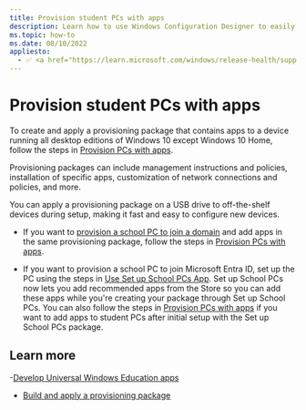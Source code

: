 ```yaml
---
title: Provision student PCs with apps
description: Learn how to use Windows Configuration Designer to easily provision student devices to join Active Directory.
ms.topic: how-to
ms.date: 08/10/2022
appliesto:
  - ✅ <a href="https://learn.microsoft.com/windows/release-health/supported-versions-windows-client" target="_blank">Windows 10</a>
---
```

# Provision student PCs with apps

To create and apply a provisioning package that contains apps to a device running all desktop editions of Windows 10 except Windows 10 Home, follow the steps in [Provision PCs with apps](/windows/configuration/provisioning-packages/provision-pcs-with-apps).

Provisioning packages can include management instructions and policies, installation of specific apps, customization of network connections and policies, and more.

You can apply a provisioning package on a USB drive to off-the-shelf devices during setup, making it fast and easy to configure new devices.

- If you want to [provision a school PC to join a domain](set-up-students-pcs-to-join-domain.md) and add apps in the same provisioning package, follow the steps in [Provision PCs with apps](/windows/configuration/provisioning-packages/provision-pcs-with-apps).

- If you want to provision a school PC to join Microsoft Entra ID, set up the PC using the steps in [Use Set up School PCs App](use-set-up-school-pcs-app.md). Set up School PCs now lets you add recommended apps from the Store so you can add these apps while you're creating your package through Set up School PCs. You can also follow the steps in [Provision PCs with apps](/windows/configuration/provisioning-packages/provision-pcs-with-apps) if you want to add apps to student PCs after initial setup with the Set up School PCs package.

## Learn more

-[Develop Universal Windows Education apps](/windows/uwp/apps-for-education/)

- [Build and apply a provisioning package](/windows/configuration/provisioning-packages/provisioning-create-package)
